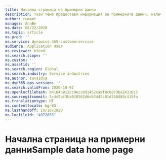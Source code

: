 ```yaml
---
title: Начална страница на примерни данни
description: Тази тема предоставя информация за примерните данни, налични за Dynamics 365 Project operations.
author: rumant
manager: AnnBe
ms.date: 06/22/2020
ms.topic: article
ms.prod: ''
ms.service: dynamics-365-customerservice
audience: Application User
ms.reviewer: kfend
ms.search.scope: ''
ms.custom: ''
ms.assetid: ''
ms.search.region: Global
ms.search.industry: Service industries
ms.author: suvaidya
ms.dyn365.ops.version: ''
ms.search.validFrom: 2020-10-01
ms.openlocfilehash: b4164b912cc9ecc0d1452ca9f8c6073ba24316c5
ms.sourcegitcommit: 5c4c9bf3ba018562d6cb3443c01d550489c415fa
ms.translationtype: HT
ms.contentlocale: bg-BG
ms.lasthandoff: 10/16/2020
ms.locfileid: "4072033"
---
```

# <a name="sample-data-home-page"></a><span data-ttu-id="bb21a-103">Начална страница на примерни данни</span><span class="sxs-lookup"><span data-stu-id="bb21a-103">Sample data home page</span></span>
